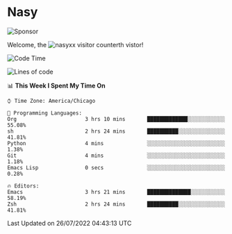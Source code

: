 # Nasy

<!--
<p align="center">
<img height="200" src="https://github-readme-stats.vercel.app/api?username=nasyxx&count_private=true&show_icons=true&theme=dracula&include_all_commits=true"/>
<img height="200" src="https://github-readme-stats.vercel.app/api/top-langs/?username=nasyxx&theme=dracula&hide=html,jupyter+notebook&count_private=true&show_icons=true"/>
</p>

  
----------------
-->

![Sponsor](https://img.shields.io/static/v1.svg?label=Sponsor&message=%E2%9D%A4&logo=GitHub&style=flat&color=pink)
 
Welcome, the ![nasyxx visitor counter](https://count.getloli.com/get/@nasyxx?theme=rule34)th vistor!
 
<!--START_SECTION:waka-->
![Code Time](http://img.shields.io/badge/Code%20Time-2%2C523%20hrs%2044%20mins-blue)

![Lines of code](https://img.shields.io/badge/From%20Hello%20World%20I%27ve%20Written-5%20Million%20lines%20of%20code-blue)

📊 **This Week I Spent My Time On** 

```text
⌚︎ Time Zone: America/Chicago

💬 Programming Languages: 
Org                      3 hrs 10 mins       █████████████░░░░░░░░░░░░   55.08% 
sh                       2 hrs 24 mins       ██████████░░░░░░░░░░░░░░░   41.81% 
Python                   4 mins              ░░░░░░░░░░░░░░░░░░░░░░░░░   1.38% 
Git                      4 mins              ░░░░░░░░░░░░░░░░░░░░░░░░░   1.18% 
Emacs Lisp               0 secs              ░░░░░░░░░░░░░░░░░░░░░░░░░   0.28%

🔥 Editors: 
Emacs                    3 hrs 21 mins       ██████████████░░░░░░░░░░░   58.19% 
Zsh                      2 hrs 24 mins       ██████████░░░░░░░░░░░░░░░   41.81%

```


 Last Updated on 26/07/2022 04:43:13 UTC
<!--END_SECTION:waka-->

<!-- ![visitors](https://visitor-badge.laobi.icu/badge?page_id=nasyxx.nasyxx) -->

